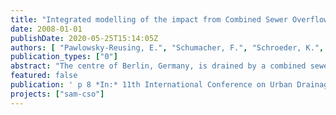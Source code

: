 ```yaml
---
title: "Integrated modelling of the impact from Combined Sewer Overflows on the water quality of slow-flowing lowland rivers"
date: 2008-01-01
publishDate: 2020-05-25T15:14:05Z
authors: [ "Pawlowsky-Reusing, E.", "Schumacher, F.", "Schroeder, K.", "Meier, I.", "Heinzmann, B." ]
publication_types: ["0"]
abstract: "The centre of Berlin, Germany, is drained by a combined sewer system. The receiving waters Havel and Spree are characterized by low flow velocities and an increased risk of eutrophication. High demands towards a reduction of the emission loads of combined sewer overflows (CSOs) down to 20 % of the mean annual runoff load of TSS, COD and BOD5 are formulated by the Berlin Water Authority. Therefore a pollution control plan will be carried out until the year 2020 that will lead to a storage enlargement of the combined sewer system by 100 %. To assess if these efforts will lead to the expected water quality of the receiving water regarding the objectives of the European Water Framework Directive, a method will be developed to evaluate in advance the achievable improvement. Starting from the actual status of the water body this model based method should allow for an estimation, if the good status will be achieved after the realization of the measures of storage upgrading in the sewer system. The study currently concentrates on the integrated water quality modelling of the high dynamic processes in the sewer system and the receiving water. The paper focuses on the simulation of oxygen concentration in the receiving water."
featured: false
publication: ' p 8 *In:* 11th International Conference on Urban Drainage, Edinburgh, Scotland, UK, 2008. Edinburgh, Scotland. 31.8. - 5.9.2008'
projects: ["sam-cso"]
---
```


